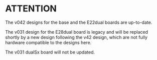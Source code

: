 # ATTENTION #

The v042 designs for the base and the E22dual boards are up-to-date.

The v031 design for the E28dual board is legacy and will be replaced shortly by a new design following the v42 design, which are not fully hardware compatible to the designs here.

The v031 dualSx board will not be updated.


